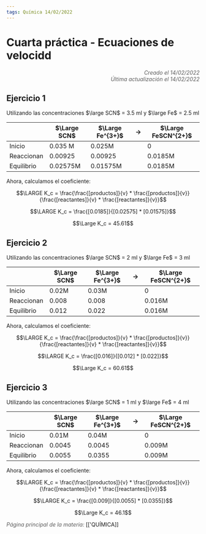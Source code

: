 ```yaml
---
tags: Química 14/02/2022
---
```


# Cuarta práctica - Ecuaciones de velocidd
<div style="text-align: right; opacity: 0.7; font-style: italic;">Creado el 14/02/2022</div>
<div style="text-align: right; opacity: 0.7; font-style: italic;">Última actualización el 14/02/2022</div>


## Ejercicio 1

Utilizando las concentraciones $\large SCN$ = 3.5 ml y $\large Fe$ = 2.5 ml

|            | $\Large SCN$ | $\Large Fe^{3+}$ | $\rightarrow$ | $\Large FeSCN^{2+}$ |
| ---------- | ------------ | ---------------- | ------------- | ------------------- |
| Inicio     | 0.035 M      | 0.025M           |               | 0                   |
| Reaccionan | 0.00925      | 0.00925          |               | 0.0185M             |
| Equilibrio | 0.02575M     | 0.01575M         |               | 0.0185M             |

Ahora, calculamos el coeficiente:

$$\LARGE K_c = \frac{\frac{[productos]}{v} * \frac{[productos]}{v}}{\frac{[reactantes]}{v} * \frac{[reactantes]}{v}}$$

$$\LARGE K_c = \frac{[0.0185]}{[0.02575] * [0.01575]}$$

$$\Large K_c = 45.61$$


## Ejercicio 2

Utilizando las concentraciones $\large SCN$ = 2 ml y $\large Fe$ = 3 ml

|            | $\Large SCN$ | $\Large Fe^{3+}$ | $\rightarrow$ | $\Large FeSCN^{2+}$ |
| ---------- | ------------ | ---------------- | ------------- | ------------------- |
| Inicio     | 0.02M        | 0.03M            |               | 0                   |
| Reaccionan | 0.008        | 0.008            |               | 0.016M             |
| Equilibrio | 0.012        | 0.022            |               | 0.016M              |

Ahora, calculamos el coeficiente:

$$\LARGE K_c = \frac{\frac{[productos]}{v} * \frac{[productos]}{v}}{\frac{[reactantes]}{v} * \frac{[reactantes]}{v}}$$

$$\LARGE K_c = \frac{[0.016]}{[0.012] * [0.022]}$$

$$\Large K_c = 60.61$$


## Ejercicio 3

Utilizando las concentraciones $\large SCN$ = 1 ml y $\large Fe$ = 4 ml

|            | $\Large SCN$ | $\Large Fe^{3+}$ | $\rightarrow$ | $\Large FeSCN^{2+}$ |
| ---------- | ------------ | ---------------- | ------------- | ------------------- |
| Inicio     | 0.01M        | 0.04M            |               | 0                   |
| Reaccionan | 0.0045       | 0.0045           |               | 0.009M              | 
| Equilibrio | 0.0055       | 0.0355           |               | 0.009M              |

Ahora, calculamos el coeficiente:

$$\LARGE K_c = \frac{\frac{[productos]}{v} * \frac{[productos]}{v}}{\frac{[reactantes]}{v} * \frac{[reactantes]}{v}}$$

$$\LARGE K_c = \frac{[0.009]}{[0.0055] * [0.0355]}$$

$$\Large K_c = 46.1$$


<span style="opacity: 0.7; font-style: italic;">Página principal de la materia:</span> [['QUÍMICA]]